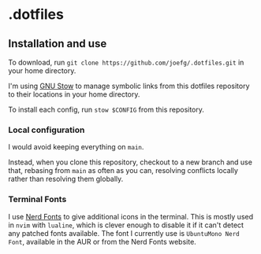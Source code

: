 # .dotfiles

## Installation and use

To download, run `git clone https://github.com/joefg/.dotfiles.git` in your home directory.

I'm using [GNU Stow](https://www.gnu.org/software/stow/) to manage symbolic links from this dotfiles
repository to their locations in your home directory.

To install each config, run `stow $CONFIG` from this repository.

### Local configuration

I would avoid keeping everything on `main`.

Instead, when you clone this repository, checkout to a new branch and use that,
rebasing from `main` as often as you can, resolving conflicts locally rather than
resolving them globally.

### Terminal Fonts

I use [Nerd Fonts](https://www.nerdfonts.com/) to give additional icons in the terminal.
This is mostly used in `nvim` with `lualine`, which is clever enough to disable it if it can't
detect any patched fonts available. The font I currently use is `UbuntuMono Nerd Font`, available in
the AUR or from the Nerd Fonts website.
